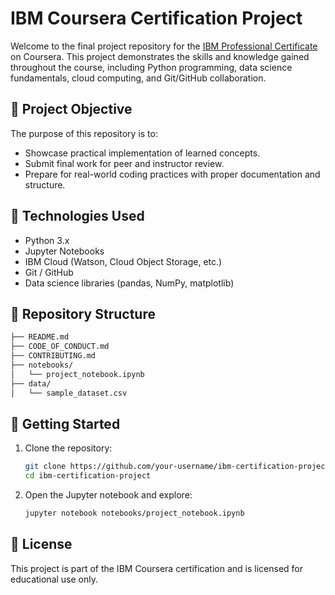 # IBM Coursera Certification Project

Welcome to the final project repository for the [IBM Professional Certificate](https://www.coursera.org/ibm) on Coursera. This project demonstrates the skills and knowledge gained throughout the course, including Python programming, data science fundamentals, cloud computing, and Git/GitHub collaboration.

## 📌 Project Objective

The purpose of this repository is to:
- Showcase practical implementation of learned concepts.
- Submit final work for peer and instructor review.
- Prepare for real-world coding practices with proper documentation and structure.

## 🧰 Technologies Used

- Python 3.x
- Jupyter Notebooks
- IBM Cloud (Watson, Cloud Object Storage, etc.)
- Git / GitHub
- Data science libraries (pandas, NumPy, matplotlib)

## 📂 Repository Structure

```bash
├── README.md
├── CODE_OF_CONDUCT.md
├── CONTRIBUTING.md
├── notebooks/
│   └── project_notebook.ipynb
├── data/
│   └── sample_dataset.csv
```

## 🚀 Getting Started

1. Clone the repository:
   ```bash
   git clone https://github.com/your-username/ibm-certification-project.git
   cd ibm-certification-project
   ```

2. Open the Jupyter notebook and explore:
   ```bash
   jupyter notebook notebooks/project_notebook.ipynb
   ```

## 📜 License

This project is part of the IBM Coursera certification and is licensed for educational use only.
